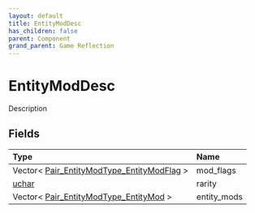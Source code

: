 ```yaml
---
layout: default
title: EntityModDesc
has_children: false
parent: Component
grand_parent: Game Reflection
---
```

# EntityModDesc
Description 

## Fields
| Type | Name |
|:-------------|:--------------|
| Vector< [Pair_EntityModType_EntityModFlag](/game-reflection/classes/pair__entity_mod_type__entity_mod_flag.md) > | mod_flags |
| [uchar](/game-reflection/enums/uchar.md) | rarity |
| Vector< [Pair_EntityModType_EntityMod](/game-reflection/classes/pair__entity_mod_type__entity_mod.md) > | entity_mods |
